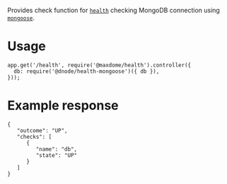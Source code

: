 Provides check function for [`health`](http://npmjs.com/@maxdome/health) checking MongoDB connection using [`mongoose`](https://www.npmjs.com/package/mongoose).

# Usage

```
app.get('/health', require('@maxdome/health').controller({
  db: require('@dnode/health-mongoose')({ db }),
}));
```

# Example response

```
{
   "outcome": "UP",
   "checks": [
      {
         "name": "db",
         "state": "UP"
      }
   ]
}
```
